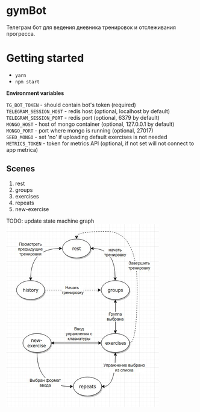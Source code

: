 # gymBot  

Телеграм бот для ведения дневника тренировок и отслеживания прогресса.

# Getting started

- `yarn`
- `npm start`

**Environment variables**

`TG_BOT_TOKEN` - should contain bot's token (required)  
`TELEGRAM_SESSION_HOST` - redis host (optional, localhost by default)  
`TELEGRAM_SESSION_PORT` - redis port (optional, 6379 by default)  
`MONGO_HOST` - host of mongo container (optional, 127.0.0.1 by default)  
`MONGO_PORT` - port where mongo is running (optional, 27017)  
`SEED_MONGO` - set 'no' if uploading default exercises is not needed  
`METRICS_TOKEN` - token for metrics API (optional, if not set will not connect to app metrica)

## Scenes

1. rest
2. groups
3. exercises
4. repeats
5. new-exercise

TODO: update state machine graph
[![states diagram](docs/sm-map.jpg)](https://www.draw.io/#G13zr-dOdOzLFq-QRwO_9vNef2uWS-OtA1)